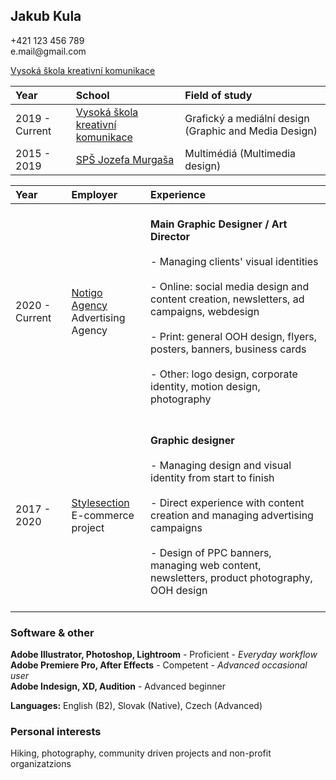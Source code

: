 <h2 class="subtitle">Jakub Kula</h2>
+421 123 456 789 <br>
e.mail@gmail.com <br>

[Vysoká škola kreativní komunikace](https://www.vskk.cz)

|Year|School|Field of study|
|:--- |:--- |:--- |
| 2019 - Current | [Vysoká škola kreativní komunikace](https://www.vskk.cz) | Grafický a mediální design (Graphic and Media Design) |
| 2015 - 2019   | [SPŠ Jozefa Murgaša](https://www.spsjm.sk) | Multimédiá (Multimedia design) |

|Year|Employer|Experience|
|:--- |:--- |:--- |
2020 - Current|[Notigo Agency](https://www.notigo.cz)<br>Advertising Agency |<br>**Main Graphic Designer / Art Director**<br><br>- Managing clients' visual identities<br><br>- Online: social media design and content creation, newsletters, ad campaigns, webdesign<br><br>- Print: general OOH design, flyers, posters, banners, business cards<br><br>- Other: logo design, corporate identity, motion design, photography<br><br>
2017 - 2020|[Stylesection](https://www.style-shop.cz)<br>E-commerce project |<br>**Graphic designer**<br><br>- Managing design and visual identity from start to finish<br><br>- Direct experience with content creation and managing advertising campaigns<br><br>- Design of PPC banners, managing web content, newsletters, product photography, OOH design<br><br>

<h3> Software & other </h3>

**Adobe Illustrator, Photoshop, Lightroom** - Proficient - *Everyday workflow* <br>
**Adobe Premiere Pro, After Effects** - Competent - *Advanced occasional user*<br>
**Adobe Indesign, XD, Audition** - Advanced beginner

**Languages:** English (B2), Slovak (Native), Czech (Advanced)

<h3> Personal interests </h3>

Hiking, photography, community driven projects and non-profit organizatzions
